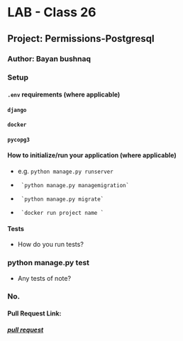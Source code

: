 # LAB - Class 26

## Project: Permissions-Postgresql

### Author: Bayan bushnaq



### Setup

#### `.env` requirements (where applicable)
#### `django` 
#### `docker`
#### `pycopg3`



#### How to initialize/run your application (where applicable)

- e.g. `python manage.py runserver`
-      `python manage.py managemigration`
-      `python manage.py migrate`
-      `docker run project name `



#### Tests

- How do you run tests?
### python manage.py test
- Any tests of note?
### No.


#### Pull Request Link:
##### [pull request](https://github.com/BayanBushnaq/Permissions-Postgresql/pull/2)
